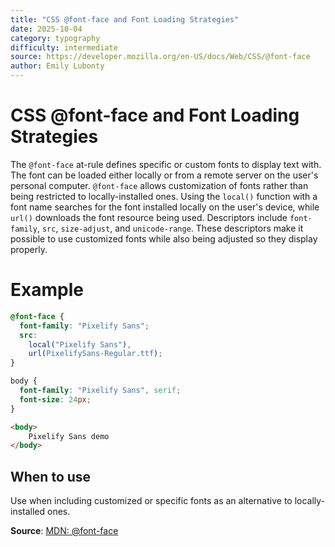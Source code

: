 ```yaml
---
title: "CSS @font-face and Font Loading Strategies"
date: 2025-10-04
category: typography
difficulty: intermediate
source: https://developer.mozilla.org/en-US/docs/Web/CSS/@font-face
author: Emily Lubonty
---
```


# CSS @font-face and Font Loading Strategies

The `@font-face` at-rule defines specific or custom fonts to display text with. The font can be loaded either locally or from a remote server on the user's personal computer. `@font-face` allows customization of fonts rather than being restricted to locally-installed ones. Using the `local()` function with a font name searches for the font installed locally on the user's device, while `url()` downloads the font resource being used. Descriptors include `font-family`, `src`, `size-adjust`, and `unicode-range`. These descriptors make it possible to use customized fonts while also being adjusted so they display properly.

# Example

```css
@font-face {
  font-family: "Pixelify Sans";
  src:
    local("Pixelify Sans"),
    url(PixelifySans-Regular.ttf);
}

body {
  font-family: "Pixelify Sans", serif;
  font-size: 24px;
}
```

```html
<body>
    Pixelify Sans demo
</body>
```

## When to use

Use when including customized or specific fonts as an alternative to locally-installed ones.

**Source**: [MDN: @font-face](https://developer.mozilla.org/en-US/docs/Web/CSS/@font-face)

